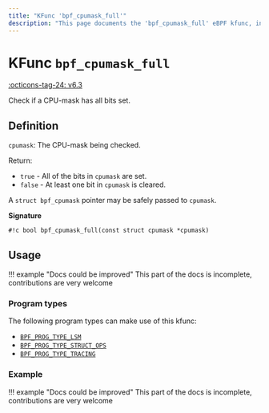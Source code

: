 ```yaml
---
title: "KFunc 'bpf_cpumask_full'"
description: "This page documents the 'bpf_cpumask_full' eBPF kfunc, including its definition, usage, program types that can use it, and examples."
---
```

# KFunc `bpf_cpumask_full`

<!-- [FEATURE_TAG](bpf_cpumask_full) -->
[:octicons-tag-24: v6.3](https://github.com/torvalds/linux/commit/516f4d3397c9e90f4da04f59986c856016269aa1)
<!-- [/FEATURE_TAG] -->

Check if a CPU-mask has all bits set.

## Definition

`cpumask`: The CPU-mask being checked.

Return:
* `true`   - All of the bits in `cpumask` are set.
* `false`  - At least one bit in `cpumask` is cleared.

A `struct bpf_cpumask` pointer may be safely passed to `cpumask`.

**Signature**

<!-- [KFUNC_DEF] -->
`#!c bool bpf_cpumask_full(const struct cpumask *cpumask)`
<!-- [/KFUNC_DEF] -->

## Usage

!!! example "Docs could be improved"
    This part of the docs is incomplete, contributions are very welcome

### Program types

The following program types can make use of this kfunc:

<!-- [KFUNC_PROG_REF] -->
- [`BPF_PROG_TYPE_LSM`](../program-type/BPF_PROG_TYPE_LSM.md)
- [`BPF_PROG_TYPE_STRUCT_OPS`](../program-type/BPF_PROG_TYPE_STRUCT_OPS.md)
- [`BPF_PROG_TYPE_TRACING`](../program-type/BPF_PROG_TYPE_TRACING.md)
<!-- [/KFUNC_PROG_REF] -->

### Example

!!! example "Docs could be improved"
    This part of the docs is incomplete, contributions are very welcome

